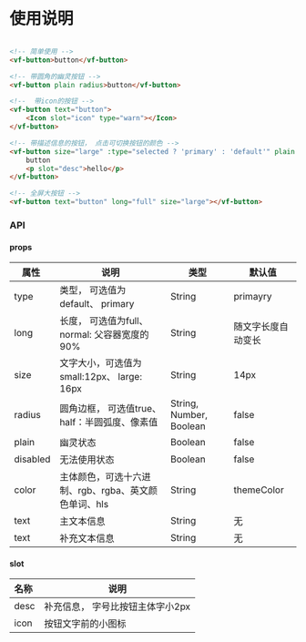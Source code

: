 # 使用说明

```html

<!-- 简单使用 -->
<vf-button>button</vf-button>

<!-- 带圆角的幽灵按钮 -->
<vf-button plain radius>button</vf-button>

<!--  带icon的按钮 -->
<vf-button text="button">
    <Icon slot="icon" type="warn"></Icon>
</vf-button>

<!-- 带描述信息的按钮， 点击可切换按钮的颜色 -->
<vf-button size="large" :type="selected ? 'primary' : 'default'" plain radius @click="selected = !selected">
    button
    <p slot="desc">hello</p>
</vf-button>

<!-- 全屏大按钮 -->
<vf-button text="button" long="full" size="large"></vf-button>

```

### API

#### props

| 属性  | 说明 | 类型 | 默认值|
| ----- |-----------| -----| -----|
| type | 类型， 可选值为default、 primary | String | primayry |
| long | 长度， 可选值为full、 normal: 父容器宽度的90% | String | 随文字长度自动变长 |
| size | 文字大小，可选值为small:12px、 large: 16px | String | 14px |
| radius | 圆角边框， 可选值true、half：半圆弧度、像素值 | String, Number, Boolean | false |
| plain | 幽灵状态 | Boolean | false |
| disabled | 无法使用状态 | Boolean | false |
| color | 主体颜色，可选十六进制、rgb、rgba、英文颜色单词、hls | String | themeColor |
| text | 主文本信息 | String | 无 |
| text | 补充文本信息 | String | 无 |


#### slot
| 名称  | 说明 |
| ----- |-----------|
| desc | 补充信息， 字号比按钮主体字小2px |
| icon | 按钮文字前的小图标 |





